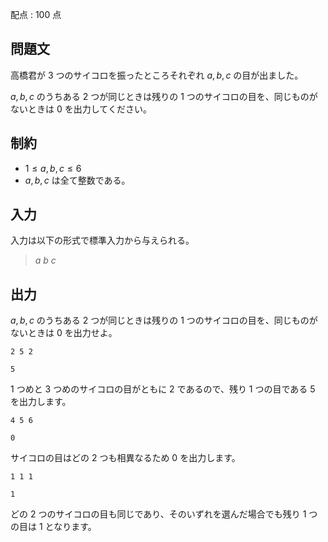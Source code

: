 配点 : $100$ 点

## 問題文

高橋君が $3$ つのサイコロを振ったところそれぞれ $a,b,c$ の目が出ました。

$a,b,c$ のうちある $2$ つが同じときは残りの $1$ つのサイコロの目を、同じものがないときは $0$ を出力してください。

## 制約

- $1 \leq a,b,c \leq 6$
- $a,b,c$ は全て整数である。

## 入力

入力は以下の形式で標準入力から与えられる。

> $a$ $b$ $c$

## 出力

$a,b,c$ のうちある $2$ つが同じときは残りの $1$ つのサイコロの目を、同じものがないときは $0$ を出力せよ。

```input1
2 5 2
```

```output1
5
```

$1$ つめと $3$ つめのサイコロの目がともに $2$ であるので、残り $1$ つの目である $5$ を出力します。

```input2
4 5 6
```

```output2
0
```

サイコロの目はどの $2$ つも相異なるため $0$ を出力します。

```input3
1 1 1
```

```output3
1
```

どの $2$ つのサイコロの目も同じであり、そのいずれを選んだ場合でも残り $1$ つの目は $1$ となります。